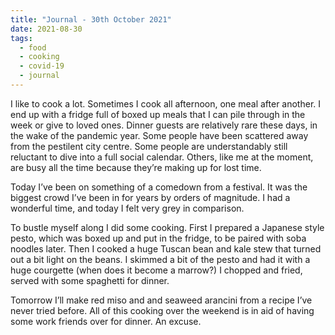 ```yaml
---
title: "Journal - 30th October 2021"
date: 2021-08-30
tags:
  - food
  - cooking
  - covid-19
  - journal
---
```


I like to cook a lot. Sometimes I cook all afternoon, one meal after another. I end up with a fridge full of boxed up meals that I can pile through in the week or give to loved ones. Dinner guests are relatively rare these days, in the wake of the pandemic year. Some people have been scattered away from the pestilent city centre. Some people are understandably still reluctant to dive into a full social calendar. Others, like me at the moment, are busy all the time because they’re making up for lost time.

Today I’ve been on something of a comedown from a festival. It was the biggest crowd I’ve been in for years by orders of magnitude. I had a wonderful time, and today I felt very grey in comparison.

To bustle myself along I did some cooking. First I prepared a Japanese style pesto, which was boxed up and put in the fridge, to be paired with soba noodles later. Then I cooked a huge Tuscan bean and kale stew that turned out a bit light on the beans. I skimmed a bit of the pesto and had it with a huge courgette (when does it become a marrow?) I chopped and fried, served with some spaghetti for dinner.

Tomorrow I’ll make red miso and and seaweed arancini from a recipe I’ve never tried before. All of this cooking over the weekend is in aid of having some work friends over for dinner. An excuse.
